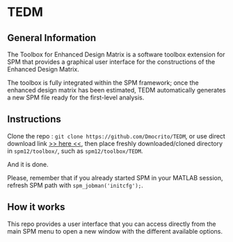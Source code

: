 # TEDM

## General Information
The Toolbox for Enhanced Design Matrix is a software toolbox extension for SPM that provides a graphical user interface for the constructions of the Enhanced Design Matrix.

The toolbox is fully integrated within the SPM framework; once the enhanced design matrix has been estimated, TEDM automatically generates a new SPM file ready for the first-level analysis.

## Instructions
Clone the repo : `git clone https://github.com/Dmocrito/TEDM`,
or use direct download link [>> here <<](https://github.com/Dmocrito/TEDM/archive/master.zip),
then place freshly downloaded/cloned directory in `spm12/toolbox/`, such as `spm12/toolbox/TEDM`.

And it is done.

Please, remember that if you already started SPM in your MATLAB session, refresh SPM path with `spm_jobman('initcfg');`.


## How it works
This repo provides a user interface that you can access directly from the main SPM menu to open a new window with the different available options.